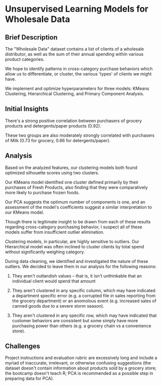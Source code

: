 # Unsupervised Learning Models for Wholesale Data 

## Brief Description

The "Wholesale Data" dataset contains a list of clients of a wholesale distributor, as well as the sum of their annual spending within various product categories.

We hope to identify patterns in cross-category purchase behaviors which allow us to differentiate, or cluster, the various 'types' of clients we might have.

We implement and optimize hyperparameters for three models: KMeans Clustering, Hierarchical Clustering, and Primary Component Analysis.

## Initial Insights
There's a strong positive correlation between purchasers of grocery products and detergents/paper products (0.92). 

These two groups are also moderately strongly correlated with purchasers of Milk (0.73 for grocery, 0.66 for detergents/paper).

## Analysis

Based on the analyzed features, our clustering models both found optimized silhouette scores using two clusters. 

Our KMeans model identified one cluster defined primarily by their purchases of Fresh Products, also finding that they were comparatively more likely to purchase frozen foods.

Our PCA suggests the optimum number of components is one, and an assessment of the model's coefficients suggest a similar interpretation to our KMeans model.

Though there is legitimate insight to be drawn from each of these results regarding cross-category purchasing behavior, I suspect all of these models suffer from insufficient outlier elimination. 

Clustering models, in particular, are highly sensitive to outliers. Our Hierarchical model was often inclined to cluster clients by total spend without significantly weighing category.

During data cleaning, we identified and investigated the nature of these outliers. We decided to leave them in our analysis for the following reasons:

1. They aren't outlandish values – that is, it isn't unthinkable that an individual client would spend that amount

2. They aren't clustered in any specific column, which may have indicated a department specific error (e.g. a corrupted file in sales reporting from the grocery department) or an anomolous event (e.g. increased sales of canned goods due to a severe storm season).

3. They aren't clustered in any specific row, which may have indicated that customer behaviors are consistent but some simply have more purchasing power than others (e.g. a grocery chain vs a convenience store).


## Challenges
Project instructions and evaluation rubric are excessively long and include a myriad of inaccurate, irrelevant, or otherwise confusing suggestions (the dataset doesn't contain information about products sold by a grocery store; the bootcamp doesn't teach R; PCA is recommended as a possible step in preparing data for PCA).
